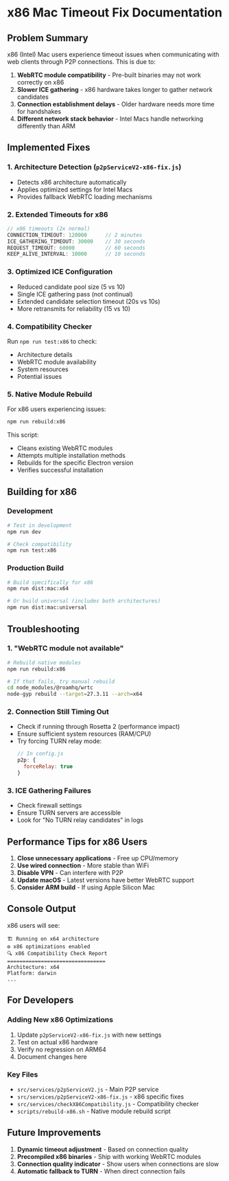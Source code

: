 # x86 Mac Timeout Fix Documentation

## Problem Summary
x86 (Intel) Mac users experience timeout issues when communicating with web clients through P2P connections. This is due to:

1. **WebRTC module compatibility** - Pre-built binaries may not work correctly on x86
2. **Slower ICE gathering** - x86 hardware takes longer to gather network candidates
3. **Connection establishment delays** - Older hardware needs more time for handshakes
4. **Different network stack behavior** - Intel Macs handle networking differently than ARM

## Implemented Fixes

### 1. Architecture Detection (`p2pServiceV2-x86-fix.js`)
- Detects x86 architecture automatically
- Applies optimized settings for Intel Macs
- Provides fallback WebRTC loading mechanisms

### 2. Extended Timeouts for x86
```javascript
// x86 timeouts (2x normal)
CONNECTION_TIMEOUT: 120000      // 2 minutes
ICE_GATHERING_TIMEOUT: 30000    // 30 seconds  
REQUEST_TIMEOUT: 60000          // 60 seconds
KEEP_ALIVE_INTERVAL: 10000      // 10 seconds
```

### 3. Optimized ICE Configuration
- Reduced candidate pool size (5 vs 10)
- Single ICE gathering pass (not continual)
- Extended candidate selection timeout (20s vs 10s)
- More retransmits for reliability (15 vs 10)

### 4. Compatibility Checker
Run `npm run test:x86` to check:
- Architecture details
- WebRTC module availability
- System resources
- Potential issues

### 5. Native Module Rebuild
For x86 users experiencing issues:
```bash
npm run rebuild:x86
```

This script:
- Cleans existing WebRTC modules
- Attempts multiple installation methods
- Rebuilds for the specific Electron version
- Verifies successful installation

## Building for x86

### Development
```bash
# Test in development
npm run dev

# Check compatibility
npm run test:x86
```

### Production Build
```bash
# Build specifically for x86
npm run dist:mac:x64

# Or build universal (includes both architectures)
npm run dist:mac:universal
```

## Troubleshooting

### 1. "WebRTC module not available"
```bash
# Rebuild native modules
npm run rebuild:x86

# If that fails, try manual rebuild
cd node_modules/@roamhq/wrtc
node-gyp rebuild --target=27.3.11 --arch=x64
```

### 2. Connection Still Timing Out
- Check if running through Rosetta 2 (performance impact)
- Ensure sufficient system resources (RAM/CPU)
- Try forcing TURN relay mode:
  ```javascript
  // In config.js
  p2p: {
    forceRelay: true
  }
  ```

### 3. ICE Gathering Failures
- Check firewall settings
- Ensure TURN servers are accessible
- Look for "No TURN relay candidates" in logs

## Performance Tips for x86 Users

1. **Close unnecessary applications** - Free up CPU/memory
2. **Use wired connection** - More stable than WiFi
3. **Disable VPN** - Can interfere with P2P
4. **Update macOS** - Latest versions have better WebRTC support
5. **Consider ARM build** - If using Apple Silicon Mac

## Console Output

x86 users will see:
```
🏗️ Running on x64 architecture
⚙️ x86 optimizations enabled
🔍 x86 Compatibility Check Report
================================
Architecture: x64
Platform: darwin 
...
```

## For Developers

### Adding New x86 Optimizations

1. Update `p2pServiceV2-x86-fix.js` with new settings
2. Test on actual x86 hardware
3. Verify no regression on ARM64
4. Document changes here

### Key Files
- `src/services/p2pServiceV2.js` - Main P2P service
- `src/services/p2pServiceV2-x86-fix.js` - x86 specific fixes
- `src/services/checkX86Compatibility.js` - Compatibility checker
- `scripts/rebuild-x86.sh` - Native module rebuild script

## Future Improvements

1. **Dynamic timeout adjustment** - Based on connection quality
2. **Precompiled x86 binaries** - Ship with working WebRTC modules
3. **Connection quality indicator** - Show users when connections are slow
4. **Automatic fallback to TURN** - When direct connection fails